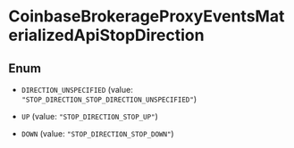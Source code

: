 
# CoinbaseBrokerageProxyEventsMaterializedApiStopDirection

## Enum


* `DIRECTION_UNSPECIFIED` (value: `"STOP_DIRECTION_STOP_DIRECTION_UNSPECIFIED"`)

* `UP` (value: `"STOP_DIRECTION_STOP_UP"`)

* `DOWN` (value: `"STOP_DIRECTION_STOP_DOWN"`)



